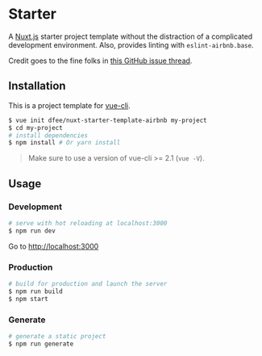 # Starter

A [Nuxt.js](https://github.com/nuxt/nuxt.js) starter project template without
the distraction of a complicated development environment. Also, provides linting
with `eslint-airbnb.base`.

Credit goes to the fine folks in [this GitHub issue thread](https://github.com/nuxt/nuxt.js/issues/200).

## Installation

This is a project template for [vue-cli](https://github.com/vuejs/vue-cli).

``` bash
$ vue init dfee/nuxt-starter-template-airbnb my-project
$ cd my-project
# install dependencies
$ npm install # Or yarn install
```

> Make sure to use a version of vue-cli >= 2.1 (`vue -V`).

## Usage

### Development

``` bash
# serve with hot reloading at localhost:3000
$ npm run dev
```

Go to [http://localhost:3000](http://localhost:3000)

### Production

``` bash
# build for production and launch the server
$ npm run build
$ npm start
```

### Generate

``` bash
# generate a static project
$ npm run generate
```
